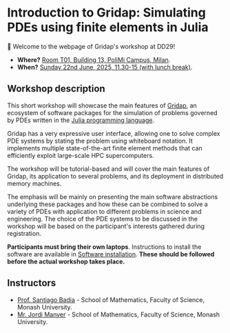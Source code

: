 
# Introduction to Gridap: Simulating PDEs using finite elements in Julia

🎉 Welcome to the webpage of Gridap's workshop at DD29!

* **Where?** [Room T01, Building 13, PoliMi Campus, Milan](https://www.dd29.polimi.it/venue/).
* **When?** [Sunday 22nd June, 2025, 11.30-15 (with lunch break)](https://www.dd29.polimi.it/courses/).

## Workshop description

This short workshop will showcase the main features of [Gridap](https://github.com/gridap/Gridap.jl), an ecosystem of software packages for the simulation of problems governed by PDEs written in the [Julia programming language](http://www.julialang.org/).

Gridap has a very expressive user interface, allowing one to solve complex PDE systems by stating the problem using whiteboard notation. It implements multiple state-of-the-art finite element methods that can efficiently exploit large-scale HPC supercomputers.

The workshop will be tutorial-based and will cover the main features of Gridap, its application to several problems, and its deployment in distributed memory machines.

The emphasis will be mainly on presenting the main software abstractions underlying these packages and how these can be combined to solve a variety of PDEs with application to different problems in science and engineering.  The choice of the PDE systems to be discussed in the workshop will be based on the participant's interests gathered during registration.  

**Participants must bring their own laptops**. Instructions to install the software are available in [Software installation](@ref). **These should
be followed before the actual workshop takes place.**

## Instructors

* [Prof. Santiago Badia](https://research.monash.edu/en/persons/santiago-badia) - School of Mathematics, Faculty of Science, Monash University.
* [Mr. Jordi Manyer](https://jordimanyer.deno.dev/) - School of Mathematics, Faculty of Science, Monash University.
